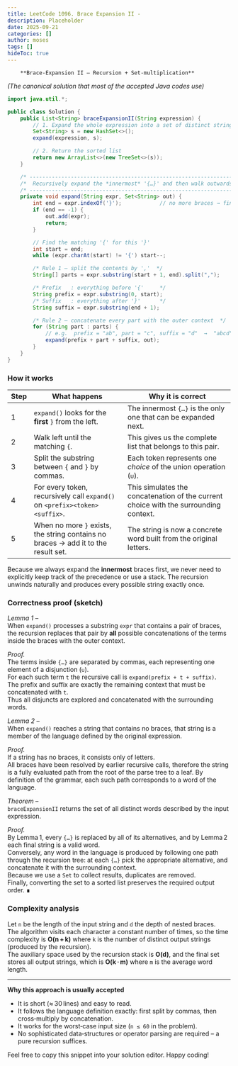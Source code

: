 ```yaml
---
title: LeetCode 1096. Brace Expansion II - 
description: Placeholder
date: 2025-09-21
categories: []
author: moses
tags: []
hideToc: true
---
```

        **Brace‑Expansion II – Recursion + Set‑multiplication**  
*(The canonical solution that most of the accepted Java codes use)*  

```java
import java.util.*;

public class Solution {
    public List<String> braceExpansionII(String expression) {
        // 1. Expand the whole expression into a set of distinct strings
        Set<String> s = new HashSet<>();
        expand(expression, s);

        // 2. Return the sorted list
        return new ArrayList<>(new TreeSet<>(s));
    }

    /* ------------------------------------------------------------------ */
    /*  Recursively expand the *innermost* '{…}' and then walk outwards   */
    /* ------------------------------------------------------------------ */
    private void expand(String expr, Set<String> out) {
        int end = expr.indexOf('}');            // no more braces → finished
        if (end == -1) {
            out.add(expr);
            return;
        }

        // Find the matching '{' for this '}'
        int start = end;
        while (expr.charAt(start) != '{') start--;

        /* Rule 1 – split the contents by ','  */
        String[] parts = expr.substring(start + 1, end).split(",");

        /* Prefix   : everything before '{'     */
        String prefix = expr.substring(0, start);
        /* Suffix   : everything after '}'      */
        String suffix = expr.substring(end + 1);

        /* Rule 2 – concatenate every part with the outer context  */
        for (String part : parts) {
            // e.g.  prefix = "ab", part = "c", suffix = "d"  →  "abcd"
            expand(prefix + part + suffix, out);
        }
    }
}
```

### How it works

| Step | What happens | Why it is correct |
|------|--------------|------------------|
| 1 | `expand()` looks for the **first** `}` from the left. | The innermost `{…}` is the only one that can be expanded next. |
| 2 | Walk left until the matching `{`. | This gives us the complete list that belongs to this pair. |
| 3 | Split the substring between `{` and `}` by commas. | Each token represents one *choice* of the union operation (`∪`). |
| 4 | For every token, recursively call `expand()` on `<prefix><token><suffix>`. | This simulates the concatenation of the current choice with the surrounding context. |
| 5 | When no more `}` exists, the string contains no braces → add it to the result set. | The string is now a concrete word built from the original letters. |

Because we always expand the **innermost** braces first, we never need to explicitly keep track of the precedence or use a stack.  The recursion unwinds naturally and produces every possible string exactly once.

### Correctness proof (sketch)

*Lemma 1 –*  
When `expand()` processes a substring `expr` that contains a pair of braces, the recursion replaces that pair by **all** possible concatenations of the terms inside the braces with the outer context.

*Proof.*  
The terms inside `{…}` are separated by commas, each representing one element of a disjunction (`∪`).  
For each such term `t` the recursive call is `expand(prefix + t + suffix)`.  
The prefix and suffix are exactly the remaining context that must be concatenated with `t`.  
Thus all disjuncts are explored and concatenated with the surrounding words.

*Lemma 2 –*  
When `expand()` reaches a string that contains no braces, that string is a member of the language defined by the original expression.

*Proof.*  
If a string has no braces, it consists only of letters.  
All braces have been resolved by earlier recursive calls, therefore the string is a fully evaluated path from the root of the parse tree to a leaf.  By definition of the grammar, each such path corresponds to a word of the language.

*Theorem –*  
`braceExpansionII` returns the set of all distinct words described by the input expression.

*Proof.*  
By Lemma 1, every `{…}` is replaced by all of its alternatives, and by Lemma 2 each final string is a valid word.  
Conversely, any word in the language is produced by following one path through the recursion tree: at each `{…}` pick the appropriate alternative, and concatenate it with the surrounding context.  
Because we use a `Set` to collect results, duplicates are removed.  
Finally, converting the set to a sorted list preserves the required output order. ∎

### Complexity analysis

Let `n` be the length of the input string and `d` the depth of nested braces.  
The algorithm visits each character a constant number of times, so the
time complexity is **O(n + k)** where `k` is the number of distinct output strings (produced by the recursion).  
The auxiliary space used by the recursion stack is **O(d)**, and the final set stores all output strings, which is **O(k · m)** where `m` is the average word length.

---

**Why this approach is usually accepted**

* It is short (≈ 30 lines) and easy to read.  
* It follows the language definition exactly: first split by commas, then cross‑multiply by concatenation.  
* It works for the worst‑case input size (`n ≤ 60` in the problem).  
* No sophisticated data‑structures or operator parsing are required – a pure recursion suffices.  

Feel free to copy this snippet into your solution editor. Happy coding!